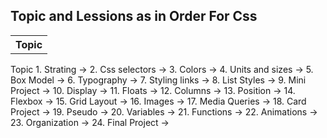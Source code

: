 ## Topic and Lessions as in Order For Css

<table>
<th>Topic</th>
</table>
Topic
1. Strating         ->
2. Css selectors    ->
3. Colors           ->
4. Units and sizes  ->
5. Box Model        ->
6. Typography       ->
7. Styling links    ->
8. List Styles      ->
9. Mini Project     ->
10. Display         ->
11. Floats          ->
12. Columns         ->
13. Position        ->
14. Flexbox         ->
15. Grid Layout     ->
16. Images          ->
17. Media Queries   ->
18. Card Project    ->
19. Pseudo          ->
20. Variables       ->
21. Functions       ->
22. Animations      ->
23. Organization    ->
24. Final Project   ->
